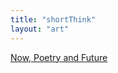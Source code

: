 ```yaml
---
title: "shortThink"
layout: "art"
---
```


[Now, Poetry and Future](https://www.yuque.com/ernest-yq8ge/yy0nqb/qrit1z)
